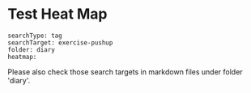 # Test Heat Map

``` tracker
searchType: tag
searchTarget: exercise-pushup
folder: diary
heatmap:
```


Please also check those search targets in markdown files under folder 'diary'.

